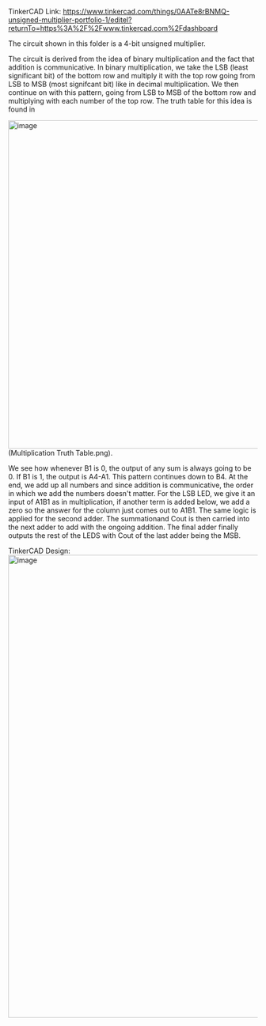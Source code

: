 TinkerCAD Link: https://www.tinkercad.com/things/0AATe8rBNMQ-unsigned-multiplier-portfolio-1/editel?returnTo=https%3A%2F%2Fwww.tinkercad.com%2Fdashboard

The circuit shown in this folder is a 4-bit unsigned multiplier.

The circuit is derived from the idea of binary multiplication and the fact that addition is communicative.
In binary multiplication, we take the LSB (least significant bit) of the bottom row and multiply it with the 
top row going from LSB to MSB (most signifcant bit) like in decimal multiplication. We then continue on with this 
pattern, going from LSB to MSB of the bottom row and multiplying with each number of the top row. The truth table
for this idea is found in 

<img width="666" height="664" alt="image" src="https://github.com/user-attachments/assets/a7d259ec-ad00-446a-ad8e-ad7aa433df95" />(Multiplication Truth Table.png).

We see how whenever B1 is 0, the output of any sum is always going to be 0. If B1 is 1, the output is A4-A1. 
This pattern continues down to B4. At the end, we add up all numbers and since addition is communicative, 
the order in which we add the numbers doesn't matter. For the LSB LED, we give it an input of A1B1 as in 
multiplication, if another term is added below, we add a zero so the answer for the column just comes out to A1B1. 
The same logic is applied for the second adder. The summationand Cout is then carried into the next adder 
to add with the ongoing addition. The final adder finally outputs the rest of the LEDS with Cout of the 
last adder being the MSB.

TinkerCAD Design:
<img width="1518" height="936" alt="image" src="https://github.com/user-attachments/assets/9932191b-7fd1-49ca-a444-2669c200ad7d" />

